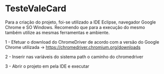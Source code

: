 # TesteValeCard

Para a criação do projeto, foi-se utilizado a IDE Eclipse, navegador Google Chrome e SO Windows. Recomendo que para a execução do mesmo também utilize as mesmas
ferramentas e ambiente.

1 - Efetuar o download do ChromeDriver de acordo com a versão do Google Chrome utilizada -> https://chromedriver.chromium.org/downloads

2 - Inserir nas variáveis do sistema path o caminho do chromedriver

3 - Abrir o projeto em pela IDE e executar
